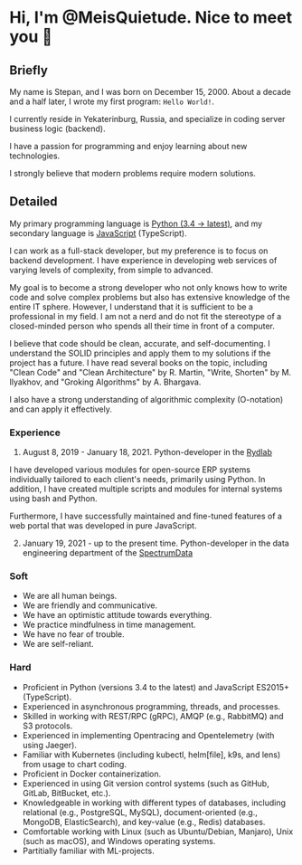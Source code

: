 # Hi, I'm @MeisQuietude. Nice to meet you 👋

## Briefly

My name is Stepan, and I was born on December 15, 2000. About a decade and a half later, I wrote my first program: `Hello World!`.

I currently reside in Yekaterinburg, Russia, and specialize in coding server business logic (backend).

I have a passion for programming and enjoy learning about new technologies.

I strongly believe that modern problems require modern solutions.

## Detailed

My primary programming language is [Python (3.4 -> latest)](https://www.python.org/), and my secondary language is [JavaScript]((https://www.javascript.com/)) (TypeScript).

I can work as a full-stack developer, but my preference is to focus on backend development. I have experience in developing web services of varying levels of complexity, from simple to advanced.

My goal is to become a strong developer who not only knows how to write code and solve complex problems but also has extensive knowledge of the entire IT sphere. However, I understand that it is sufficient to be a professional in my field. I am not a nerd and do not fit the stereotype of a closed-minded person who spends all their time in front of a computer.

I believe that code should be clean, accurate, and self-documenting. I understand the SOLID principles and apply them to my solutions if the project has a future. I have read several books on the topic, including "Clean Code" and "Clean Architecture" by R. Martin, "Write, Shorten" by M. Ilyakhov, and "Groking Algorithms" by A. Bhargava.

I also have a strong understanding of algorithmic complexity (O-notation) and can apply it effectively.

### Experience

1. August 8, 2019 - January 18, 2021. Python-developer in the [Rydlab](https://www.rydlab.ru/)

I have developed various modules for open-source ERP systems individually tailored to each client's needs, primarily using Python. In addition, I have created multiple scripts and modules for internal systems using bash and Python.

Furthermore, I have successfully maintained and fine-tuned features of a web portal that was developed in pure JavaScript.

2. January 19, 2021 - up to the present time. Python-developer in the data engineering department of the [SpectrumData](https://spectrumdata.ru)

### Soft

- We are all human beings.
- We are friendly and communicative.
- We have an optimistic attitude towards everything.
- We practice mindfulness in time management.
- We have no fear of trouble.
- We are self-reliant.

### Hard

- Proficient in Python (versions 3.4 to the latest) and JavaScript ES2015+ (TypeScript).
- Experienced in asynchronous programming, threads, and processes.
- Skilled in working with REST/RPC (gRPC), AMQP (e.g., RabbitMQ) and S3 protocols.
- Experienced in implementing Opentracing and Opentelemetry (with using Jaeger).
- Familiar with Kubernetes (including kubectl, helm[file], k9s, and lens) from usage to chart coding.
- Proficient in Docker containerization.
- Experienced in using Git version control systems (such as GitHub, GitLab, BitBucket, etc.).
- Knowledgeable in working with different types of databases, including relational (e.g., PostgreSQL, MySQL), document-oriented (e.g., MongoDB, ElasticSearch), and key-value (e.g., Redis) databases.
- Comfortable working with Linux (such as Ubuntu/Debian, Manjaro), Unix (such as macOS), and Windows operating systems.
- Partitially familiar with ML-projects.
